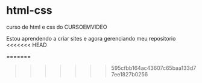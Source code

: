 # html-css
 curso de html e css do CURSOEMVIDEO

Estou aprendendo a criar sites e agora gerenciando meu repositorio
<<<<<<< HEAD

=======
>>>>>>> 595cfbb164ac43607c65baa133d77ee1827b0256

